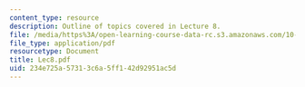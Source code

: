 ```yaml
---
content_type: resource
description: Outline of topics covered in Lecture 8.
file: /media/https%3A/open-learning-course-data-rc.s3.amazonaws.com/10-675j-computational-quantum-mechanics-of-molecular-and-extended-systems-fall-2004/234e725a57313c6a5ff142d92951ac5d_Lec8.pdf
file_type: application/pdf
resourcetype: Document
title: Lec8.pdf
uid: 234e725a-5731-3c6a-5ff1-42d92951ac5d
---
```

